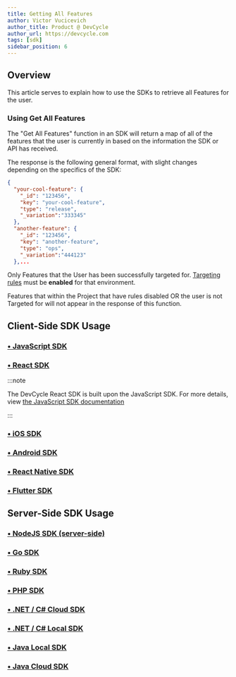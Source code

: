 ```yaml
---
title: Getting All Features
author: Victor Vucicevich
author_title: Product @ DevCycle
author_url: https://devcycle.com
tags: [sdk]
sidebar_position: 6
---
```


## Overview

This article serves to explain how to use the SDKs to retrieve all Features for the user. 

### Using Get All Features

The "Get All Features" function in an SDK will return a map of all of the features that the user is currently in based on the information the SDK or API has received. 

The response is the following general format, with slight changes depending on the specifics of the SDK:

```json
{
  "your-cool-feature": {
    "_id": "123456",
    "key": "your-cool-feature",
    "type": "release",
    "_variation":"333345"
  },
  "another-feature": {
    "_id": "123456",
    "key": "another-feature",
    "type": "ops",
    "_variation":"444123"
  },...
```

Only Features that the User has been successfully targeted for. [Targeting rules](/home/feature-management/features-and-variables/targeting-users) must be **enabled** for that environment.  

Features that within the Project that have rules disabled OR the user is not Targeted for will not appear in the response of this function. 

## Client-Side SDK Usage

### [• JavaScript SDK](/sdk/client-side-sdks/javascript/javascript-usage#get-all-features)

### [• React SDK](/sdk/client-side-sdks/react/react-usage#getting-all-features--variables)

:::note

The DevCycle React SDK is built upon the JavaScript SDK. For more details, view [the JavaScript SDK documentation](/sdk/client-side-sdks/javascript#get-all-features)

:::

### [• iOS SDK](/sdk/client-side-sdks/ios#get-all-features#get-all-features)

### [• Android SDK](/sdk/client-side-sdks/android#get-all-features)

### [• React Native SDK](/sdk/client-side-sdks/react-native/react-native-usage#getting-all-features--variables)

### [• Flutter SDK](/sdk/client-side-sdks/flutter#get-all-features)

## Server-Side SDK Usage

### [• NodeJS SDK (server-side)](/sdk/server-side-sdks/node#getting-all-features)

### [• Go SDK](/sdk/server-side-sdks/go#getting-all-features)

### [• Ruby SDK](/sdk/server-side-sdks/ruby#getting-all-features)

### [• PHP SDK](/sdk/server-side-sdks/php/php-usage#getting-all-features)

### [• .NET / C# Cloud SDK](/sdk/server-side-sdks/dotnet-cloud#getting-all-features)

### [• .NET / C# Local SDK](/sdk/server-side-sdks/dotnet-local#getting-all-features)

### [• Java Local SDK](/sdk/server-side-sdks/java-local#getting-all-features)

### [• Java Cloud SDK](/sdk/server-side-sdks/java-cloud#getting-all-features)